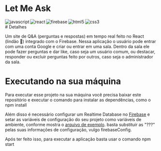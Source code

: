 # Let Me Ask
<img align="left" alt="javascript" src="https://img.shields.io/badge/-javascript-F7DF1E?logo=javascript&logoColor=3e3e3e&style=for-the-badge" />
<img align="left" alt="react" src="https://img.shields.io/badge/react%20-%2320232a.svg?&style=for-the-badge&logo=react&logoColor=%2361DAFB" />
<img align="left" alt="firebase" src="https://img.shields.io/badge/firebase-FFCA28?logo=firebase&logoColor=black&style=for-the-badge" />
<img align="left" alt="html5" src="https://img.shields.io/badge/-html5-E34F26?logo=html5&logoColor=white&style=for-the-badge" />
<img align="left" alt="css3" src="https://img.shields.io/badge/-css3-1572B6?logo=css3&logoColor=white&style=for-the-badge" />
<br>
# Detalhes

Um site de Q&A (perguntas e respostas) em tempo real feito no React (lindão 💖) integrado com o Firebase. Nessa aplicação o usuário pode entrar com uma conta Google e criar ou entrar em uma sala. Dentro da sala ele pode fazer perguntas e dar like, caso seja um usuário comum, ou destacar, responder ou excluir perguntas feito por outros, caso seja o administrador da sala.
<br>

# Executando na sua máquina
Para executar esse projeto na sua máquina você precisa baixar este repositório e executar o comando para instalar as dependências, como o
  npm install
  
Além disso é necessário configurar um Realtime Database no [Firebase](https://firebase.google.com/) e setar as variáveis de configuração do seu projeto como variáveis de ambiente, conforme mostra o [arquivo de exemplo](https://github.com/Scalibacon/nlw-letmeask/blob/master/.env.example). basta substituir as "???" pelas suas informações de configuração, vulgo firebaseConfig.

Após ter feito isso, para executar a aplicação basta usar o comando
  npm start
